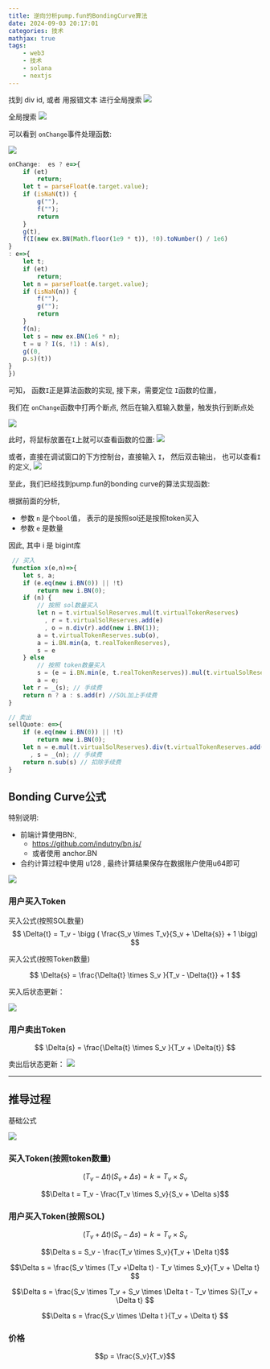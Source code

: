 ```yaml
---
title: 逆向分析pump.fun的BondingCurve算法
date: 2024-09-03 20:17:01
categories: 技术
mathjax: true
tags:
    - web3
    - 技术
    - solana
    - nextjs
---
```



找到 div id, 或者 用报错文本 进行全局搜索
![](https://raw.githubusercontent.com/youngqqcn/repo4picgo/master/img/pump2.jpg)

全局搜索
![](https://raw.githubusercontent.com/youngqqcn/repo4picgo/master/img/pump3.png)

可以看到 `onChange`事件处理函数:

![](https://raw.githubusercontent.com/youngqqcn/repo4picgo/master/img/pump4.jpg)

```js
onChange:  es ? e=>{
    if (et)
        return;
    let t = parseFloat(e.target.value);
    if (isNaN(t)) {
        g(""),
        f("");
        return
    }
    g(t),
    f(I(new ex.BN(Math.floor(1e9 * t)), !0).toNumber() / 1e6)
}
: e=>{
    let t;
    if (et)
        return;
    let n = parseFloat(e.target.value);
    if (isNaN(n)) {
        f(""),
        g("");
        return
    }
    f(n);
    let s = new ex.BN(1e6 * n);
    t = u ? I(s, !1) : A(s),
    g((0,
    p.s)(t))
}
})
```

可知， 函数`I`正是算法函数的实现, 接下来，需要定位 `I`函数的位置，

我们在 `onChange`函数中打两个断点, 然后在输入框输入数量，触发执行到断点处

![](https://raw.githubusercontent.com/youngqqcn/repo4picgo/master/img/pump5.jpg)


此时，将鼠标放置在`I`上就可以查看函数的位置:
![](https://raw.githubusercontent.com/youngqqcn/repo4picgo/master/img/pump6.jpg)

或者，直接在调试窗口的下方控制台，直接输入 `I`， 然后双击输出， 也可以查看`I`的定义,
![](https://raw.githubusercontent.com/youngqqcn/repo4picgo/master/img/pump7.jpg)

至此，我们已经找到pump.fun的bonding curve的算法实现函数:



根据前面的分析,
- 参数 `n` 是个`bool`值， 表示的是按照sol还是按照token买入
- 参数 `e` 是数量

因此,
其中 i 是 bigint库


```js
 // 买入
 function x(e,n)=>{
    let s, a;
    if (e.eq(new i.BN(0)) || !t)
        return new i.BN(0);
    if (n) {
        // 按照 sol数量买入
        let n = t.virtualSolReserves.mul(t.virtualTokenReserves)
          , r = t.virtualSolReserves.add(e)
          , o = n.div(r).add(new i.BN(1));
        a = t.virtualTokenReserves.sub(o),
        a = i.BN.min(a, t.realTokenReserves),
        s = e
    } else
        // 按照 token数量买入
        s = (e = i.BN.min(e, t.realTokenReserves)).mul(t.virtualSolReserves).div(t.virtualTokenReserves.sub(e)).add(new i.BN(1)),
        a = e;
    let r = _(s); // 手续费
    return n ? a : s.add(r) //SOL加上手续费
}

// 卖出
sellQuote: e=>{
    if (e.eq(new i.BN(0)) || !t)
        return new i.BN(0);
    let n = e.mul(t.virtualSolReserves).div(t.virtualTokenReserves.add(e))
      , s = _(n); // 手续费
    return n.sub(s) // 扣除手续费
}
```


## Bonding Curve公式

特别说明:
- 前端计算使用BN:,
  -  https://github.com/indutny/bn.js/
  - 或者使用 anchor.BN
- 合约计算过程中使用 u128 , 最终计算结果保存在数据账户使用u64即可


![](https://raw.githubusercontent.com/youngqqcn/repo4picgo/master/img/0919_0.png)

### 用户买入Token

买入公式(按照SOL数量)
$$ \Delta{t} = T_v - \bigg ( \frac{S_v \times T_v}{S_v + \Delta{s}} + 1 \bigg) $$

买入公式(按照Token数量)


$$ \Delta{s} =  \frac{\Delta{t} \times S_v }{T_v - \Delta{t}} + 1 $$

买入后状态更新：

![](https://raw.githubusercontent.com/youngqqcn/repo4picgo/master/img/0919_1.png)


### 用户卖出Token

$$ \Delta{s} =  \frac{\Delta{t} \times S_v }{T_v + \Delta{t}} $$

卖出后状态更新：
![](https://raw.githubusercontent.com/youngqqcn/repo4picgo/master/img/0919_2.png)


---

## 推导过程

基础公式


![](https://raw.githubusercontent.com/youngqqcn/repo4picgo/master/img/0919_3.png)


### 买入Token(按照token数量)

$$(T_v - \Delta t)(S_v + \Delta s) = k = T_v \times S_v$$


$$\Delta t = T_v - \frac{T_v \times S_v}{S_v + \Delta s}$$



### 用户买入Token(按照SOL)

$$(T_v + \Delta t)(S_v - \Delta s) = k = T_v \times S_v$$

$$\Delta s = S_v - \frac{T_v \times S_v}{T_v + \Delta t}$$

$$\Delta s =  \frac{S_v \times (T_v +\Delta t) - T_v \times S_v}{T_v + \Delta t} $$

$$\Delta s =  \frac{S_v \times T_v + S_v \times \Delta t - T_v \times S}{T_v + \Delta t} $$

$$\Delta s =  \frac{S_v \times \Delta t }{T_v + \Delta t} $$



### 价格

$$p = \frac{S_v}{T_v}$$